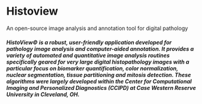 # Histoview
An open-source image analysis and annotation tool for digital pathology

##### HistoView© is a robust, user-friendly application developed for pathology image analysis and computer-aided annotation. It provides a variety of automated and quantitative image analysis routines specifically geared for very large digital histopathology images with a particular focus on biomarker quantification, color normalization, nuclear segmentation, tissue partitioning and mitosis detection. These algorithms were largely developed within the Center for Computational Imaging and Personalized Diagnostics (CCIPD) at Case Western Reserve University in Cleveland, OH. 